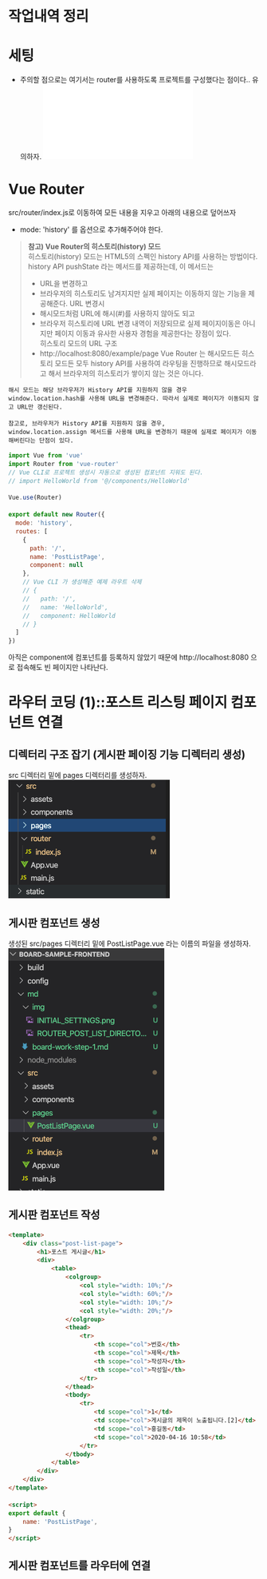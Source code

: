# 작업내역 정리
# 세팅
- 주의할 점으로는 여기서는 router를 사용하도록 프로젝트를 구성했다는 점이다.. 유의하자.
![이미자](./img/INITIAL_SETTINGS.md)  

# Vue Router
src/router/index.js로 이동하여 모든 내용을 지우고 아래의 내용으로 덮어쓰자  
- mode: 'history'
를 옵션으로 추가해주어야 한다. 

> **참고) Vue Router의 히스토리(history) 모드**  
> 히스토리(history) 모드는 HTML5의 스펙인 history API를 사용하는 방법이다. history API pushState 라는 메서드를 제공하는데, 이 메서드는  
> - URL을 변경하고
> - 브라우저의 히스토리도 남겨지지만
> 실제 페이지는 이동하지 않는 기능을 제공해준다. URL 변경시  
> - 해시모드처럼 URL에 해시(#)를 사용하지 않아도 되고
> - 브라우저 히스토리에 URL 변경 내역이 저장되므로
> 실제 페이지이동은 아니지만 페이지 이동과 유사한 사용자 경험을 제공한다는 장점이 있다.  
> 히스토리 모드의 URL 구조
> - http://localhost:8080/example/page
> Vue Router 는 해시모드든 히스토리 모드든 모두 history API를 사용하여 라우팅을 진행하므로 해시모드라고 해서 브라우저의 히스토리가 쌓이지 않는 것은 아니다.  
```
해시 모드는 해당 브라우저가 History API를 지원하지 않을 경우 window.location.hash를 사용해 URL을 변경해준다. 따라서 실제로 페이지가 이동되지 않고 URL만 갱신된다.  
  
참고로, 브라우저가 History API를 지원하지 않을 경우, 
window.location.assign 메서드를 사용해 URL을 변경하기 때문에 실제로 페이지가 이동해버린다는 단점이 있다.
```

```javascript
import Vue from 'vue'
import Router from 'vue-router'
// Vue CLI로 프로젝트 생성시 자동으로 생성된 컴포넌트 지워도 된다.
// import HelloWorld from '@/components/HelloWorld'

Vue.use(Router)

export default new Router({
  mode: 'history',
  routes: [
    {
      path: '/',
      name: 'PostListPage',
      component: null
    },
    // Vue CLI 가 생성해준 예제 라우트 삭제
    // {
    //   path: '/',
    //   name: 'HelloWorld',
    //   component: HelloWorld
    // }
  ]
})
```
아직은 component에 컴포넌트를 등록하지 않았기 때문에 http://localhost:8080 으로 접속해도 빈 페이지만 나타난다.  

# 라우터 코딩 (1)::포스트 리스팅 페이지 컴포넌트 연결
## 디렉터리 구조 잡기 (게시판 페이징 기능 디렉터리 생성)
src 디렉터리 밑에 pages 디렉터리를 생성하자.
![이미자](./img/ROUTER_POST_LIST_DIRECTORY.png)

## 게시판 컴포넌트 생성
생성된 src/pages 디렉터리 밑에 PostListPage.vue 라는 이름의 파일을 생성하자.
![이미자](./img/ROUTER_POST_LIST_COMPONENT.png)

## 게시판 컴포넌트 작성
```html
<template>
    <div class="post-list-page">
        <h1>포스트 게시글</h1>
        <div>
            <table>
                <colgroup>
                    <col style="width: 10%;"/>
                    <col style="width: 60%;"/>
                    <col style="width: 10%;"/>
                    <col style="width: 20%;"/>
                </colgroup>
                <thead>
                    <tr>
                        <th scope="col">번호</th>
                        <th scope="col">제목</th>
                        <th scope="col">작성자</th>
                        <th scope="col">작성일</th>
                    </tr>
                </thead>
                <tbody>
                    <tr>
                        <td scope="col">1</td>
                        <td scope="col">게시글의 제목이 노출됩니다.[2]</td>
                        <td scope="col">홍길동</td>
                        <td scope="col">2020-04-16 10:58</td>
                    </tr>
                </tbody>
            </table>
        </div>
    </div>
</template>

<script>
export default {
    name: 'PostListPage',
}
</script>
```

## 게시판 컴포넌트를 라우터에 연결
